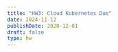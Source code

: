```yaml
---
title: "HW3: Cloud Kubernetes Due"
date: 2024-11-12
publishDate: 2020-12-01
draft: false
type: hw
---
```

